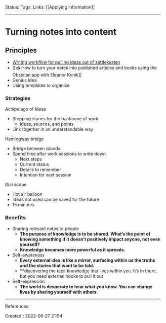 Status:
Tags: 
Links: [[Applying information]]
___

# Turning notes into content
## Principles
- [Writing workflow for pulling ideas out of zettlekasten](https://forum.obsidian.md/t/whats-your-writing-workflow-for-pulling-ideas-out-of-your-zettelkasten/2750/2)
- [[📥 How to turn your notes into published articles and books using the Obsidian app with Eleanor Konik]]
- Genius idea
- Using templates to organize

### Strategies
Achipelago of Ideas
- Stepping stones for the backbone of work
	- Ideas, sources, and points
- Link together in an understandable way

Hemingway bridge
- Bridge between islands
- Spend time after work sessions to write down
	- Next steps
	- Current status
	- Details to remember
	- Intention for next session

Dial scope
- Hot air balloon
- Ideas not used can be saved for the future
- 15 minutes

### Benefits
- Sharing relevant notes to people
	- **The purpose of knowledge is to be shared. What’s the point of knowing something if it doesn’t positively impact anyone, not even yourself?**
	- **Knowledge becomes more powerful as it spreads.**
- Self-awareness
	- **Every external idea is like a mirror, surfacing within us the truths and the stories that want to be told.**
	- **discovering the tacit knowledge that lives within you. It’s in there, but you need external hooks to pull it out
- Self-expression
	-  **The world is desperate to hear what you know. You can change lives by sharing yourself with others.**
___
References:

Created:: 2022-06-27 21:54
